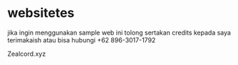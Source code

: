 # websitetes

jika ingin menggunakan sample web ini tolong sertakan credits 
kepada saya terimakaish atau bisa hubungi +62 896-3017-1792 

Zealcord.xyz
